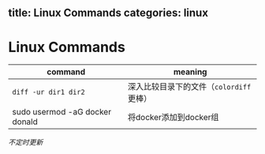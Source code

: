title: Linux Commands
categories: linux
---
# Linux Commands
| command | meaning |
| ---     | ---     |
| `diff -ur dir1 dir2` | 深入比较目录下的文件（`colordiff`更棒） |
| sudo usermod -aG docker donald | 将docker添加到docker组  |


*不定时更新*

